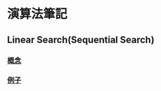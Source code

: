 # 演算法筆記

## Linear Search(Sequential Search)

### [概念](./Linear%20Search/index.md)

### [例子](./Linear%20Search/index.js)
